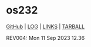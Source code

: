# os232
[GitHub](.) | [LOG](./TXT/mylog.txt) | [LINKS](./links.md) | [TARBALL](https://os.vlsm.org/Log/fikririsyad.tar.bz2.txt)

REV004: Mon 11 Sep 2023 12.36
